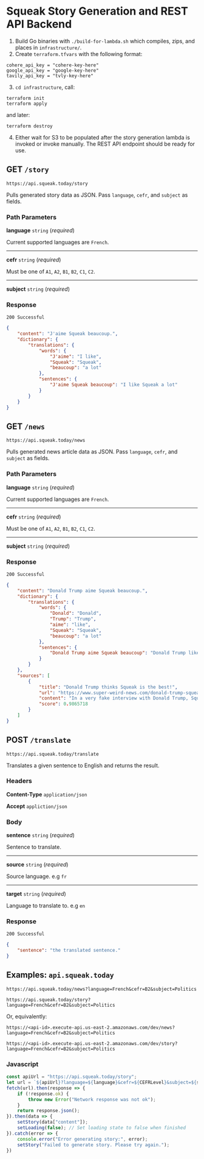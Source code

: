 # Squeak Story Generation and REST API Backend

1. Build Go binaries with `./build-for-lambda.sh` which compiles, zips, and places in `infrastructure/`.
2. Create `terraform.tfvars` with the following format:
```
cohere_api_key = "cohere-key-here"
google_api_key = "google-key-here"
tavily_api_key = "tvly-key-here"
```
3. `cd infrastructure`, call:
```
terraform init
terraform apply
```
and later:
```
terraform destroy
```
4. Either wait for S3 to be populated after the story generation lambda is invoked or invoke manually. The REST API endpoint should be ready for use.

## **GET** `/story`
```
https://api.squeak.today/story
```
Pulls generated story data as JSON. Pass `language`, `cefr`, and `subject` as fields.

### Path Parameters

**language** `string` (*required*)

Current supported languages are `French`.

---

**cefr** `string` (*required*)

Must be one of `A1`, `A2`, `B1`, `B2`, `C1`, `C2`.

---

**subject** `string` (*required*)

### Response
`200 Successful`
```json
{
	"content": "J'aime Squeak beaucoup.",
	"dictionary": {
		"translations": {
			"words": {
				"J'aime": "I like",
				"Squeak": "Squeak",
				"beaucoup": "a lot"
			},
			"sentences": {
				"J'aime Squeak beaucoup": "I like Squeak a lot"
			}
		}
	}
}
```


## **GET** `/news`
```
https://api.squeak.today/news
```
Pulls generated news article data as JSON. Pass `language`, `cefr`, and `subject` as fields.

### Path Parameters

**language** `string` (*required*)

Current supported languages are `French`.

---

**cefr** `string` (*required*)

Must be one of `A1`, `A2`, `B1`, `B2`, `C1`, `C2`.

---

**subject** `string` (*required*)

### Response
`200 Successful`
```json
{
	"content": "Donald Trump aime Squeak beaucoup.",
	"dictionary": {
		"translations": {
			"words": {
				"Donald": "Donald",
				"Trump": "Trump",
				"aime": "like",
				"Squeak": "Squeak",
				"beaucoup": "a lot"
			},
			"sentences": {
				"Donald Trump aime Squeak beaucoup": "Donald Trump likes Squeak a lot"
			}
		}
	},
	"sources": [
		{
			"title": "Donald Trump thinks Squeak is the best!",
			"url": "https://www.super-weird-news.com/donald-trump-squeak",
			"content": "In a very fake interview with Donald Trump, Squeak representative Joe Biden asked Donald Trump if he liked Squeak. He said yes!",
			"score": 0.9865718
		}
	]
}
```

## **POST** `/translate`
```
https://api.squeak.today/translate
```
Translates a given sentence to English and returns the result.

### Headers

**Content-Type** `application/json`

**Accept** `appliction/json`

### Body

**sentence** `string` (*required*)

Sentence to translate.

---

**source** `string` (*required*)

Source language. e.g `fr`

---

**target** `string` (*required*)

Language to translate to. e.g `en`

### Response
`200 Successful`
```json
{
	"sentence": "the translated sentence."
}
```

## Examples: `api.squeak.today`
```
https://api.squeak.today/news?language=French&cefr=B2&subject=Politics

https://api.squeak.today/story?language=French&cefr=B2&subject=Politics
```

Or, equivalently:
```
https://<api-id>.execute-api.us-east-2.amazonaws.com/dev/news?language=French&cefr=B2&subject=Politics

https://<api-id>.execute-api.us-east-2.amazonaws.com/dev/story?language=French&cefr=B2&subject=Politics
```

### Javascript
```javascript
const apiUrl = "https://api.squeak.today/story";
let url = `${apiUrl}?language=${language}&cefr=${CEFRLevel}&subject=${subject}`;
fetch(url).then(response => {
	if (!response.ok) {
		throw new Error("Network response was not ok");
	}
	return response.json();
}).then(data => {
	setStory(data["content"]);
	setLoading(false); // Set loading state to false when finished
}).catch(error => {
	console.error("Error generating story:", error);
	setStory("Failed to generate story. Please try again.");
})
```